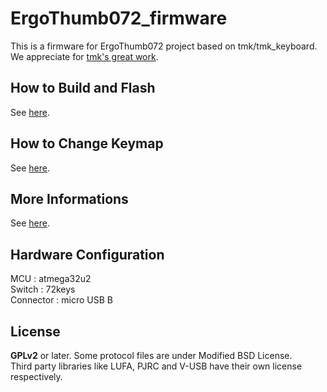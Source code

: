 # ErgoThumb072_firmware
This is a firmware for ErgoThumb072 project based on tmk/tmk_keyboard.  
We appreciate for [tmk's great work].

[tmk's great work]: https://github.com/tmk/tmk_core

## How to Build and Flash
See [here](https://github.com/ruriwo/ErgoThumb072_firmware/blob/master/tmk_core/doc/build.md).

## How to Change Keymap
See [here](https://github.com/ruriwo/ErgoThumb072_firmware/blob/master/tmk_core/doc/keymap.md).

## More Informations
See [here](https://github.com/tmk/tmk_keyboard/).

## Hardware Configuration
MCU : atmega32u2  
Switch : 72keys  
Connector : micro USB B

## License
**GPLv2** or later. Some protocol files are under Modified BSD License.  
Third party libraries like LUFA, PJRC and V-USB have their own license respectively.